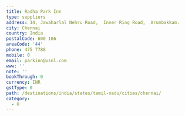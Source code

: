 ```yaml
---
title: Radha Park Inn
type: suppliers
address: 14, Jawaharlal Nehru Road,  Inner Ring Road,  Arumbakkam.
city: Chennai
country: India
postalCode: 600 106
areaCode: '44'
phone: 475 7788
mobile: 0
email: parkinn@vsnl.com
www: ''
note: ''
bookThrough: 0
currency: INR
gstType: 0
path: /destinations/india/states/tamil-nadu/cities/chennai/
category:
  - H
---
```


